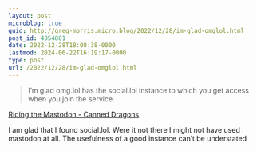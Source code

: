 ```yaml
---
layout: post
microblog: true
guid: http://greg-morris.micro.blog/2022/12/28/im-glad-omglol.html
post_id: 4054801
date: 2022-12-28T18:08:38-0000
lastmod: 2024-06-22T16:19:17-0000
type: post
url: /2022/12/28/im-glad-omglol.html
---
```

> I’m glad omg.lol has the social.lol instance to which you get access when you join the service.

[Riding the Mastodon - Canned Dragons](https://canneddragons.net/2022/12/28/riding-the-mastodon)

I am glad that I found social.lol. Were it not there I might not have used mastodon at all. The usefulness of a good instance can’t be understated 
